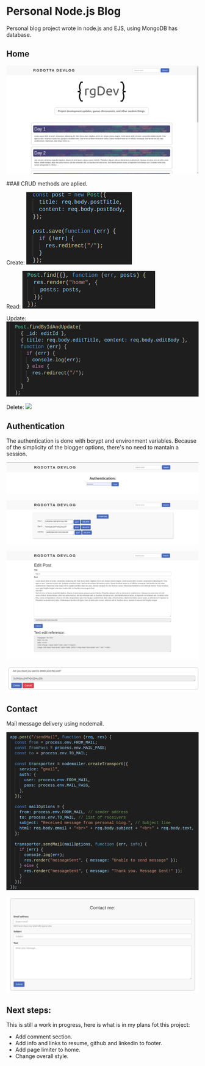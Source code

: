 # Personal Node.js Blog

Personal blog project wrote in node.js and EJS, using MongoDB has database.

## Home

![](public/css/images/blog1.png)

##All CRUD methods are aplied.

Create:
![](public/css/images/blog-create.png)

Read:
![](public/css/images/blog-read.png)

Update:
![](public/css/images/blog-update.png)

Delete:
![](<public/css/images/blog-delete(1).png>)

## Authentication

The authentication is done with bcrypt and environment variables. Because of the simplicity of the blogger options, there's no need to mantain a session.

![](public/css/images/blog-authent.png)

![](public/css/images/blog-blogger.png)

![](public/css/images/blog-edit.png)

![](public/css/images/blog-delete.png)

## Contact

Mail message delivery using nodemail.

![](public/css/images/blog-nodemail.png)

![](public/css/images/blog-contact.png)

## Next steps:

This is still a work in progress, here is what is in my plans fot this project:

- Add comment section.
- Add info and links to resume, github and linkedin to footer.
- Add page limiter to home.
- Change overall style.
